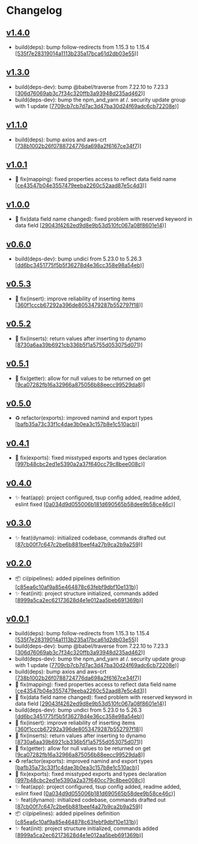 # Changelog


## [v1.4.0](https://github.com/sladg/serverless-kv/compare/v1.3.0...v1.4.0)

* build(deps): bump follow-redirects from 1.15.3 to 1.15.4 [[535f7e28319014a1113b235a17bca61d2db03e55](https://github.com/sladg/serverless-kv/commit/535f7e28319014a1113b235a17bca61d2db03e55))]


## [v1.3.0](https://github.com/sladg/serverless-kv/compare/v1.1.0...v1.3.0)

* build(deps-dev): bump @babel/traverse from 7.22.10 to 7.23.3 [[306d76069ab3c7f34c320ffb3a93948d235ad462](https://github.com/sladg/serverless-kv/commit/306d76069ab3c7f34c320ffb3a93948d235ad462))]
* build(deps-dev): bump the npm_and_yarn at /. security update group with 1 update [[7709cb7cb7d7ac3d47ba30d24f69adc6cb72208e](https://github.com/sladg/serverless-kv/commit/7709cb7cb7d7ac3d47ba30d24f69adc6cb72208e))]


## [v1.1.0](https://github.com/sladg/serverless-kv/compare/v1.0.1...v1.1.0)

* build(deps): bump axios and aws-crt [[738b1002b26f0788724776da698a2f6167ce34f7](https://github.com/sladg/serverless-kv/commit/738b1002b26f0788724776da698a2f6167ce34f7))]


## [v1.0.1](https://github.com/sladg/serverless-kv/compare/v1.0.0...v1.0.1)

* 🐛 fix(mapping): fixed properties access to reflect data field name [[ce43547b04e3557479eeba2260c52aad87e5c4d3](https://github.com/sladg/serverless-kv/commit/ce43547b04e3557479eeba2260c52aad87e5c4d3))]


## [v1.0.0](https://github.com/sladg/serverless-kv/compare/v0.6.0...v1.0.0)

* 🐛 fix(data field name changed): fixed problem with reserved keyword in data field [[29043f4262ed9d8e9b53d510fc067a08f8601e14](https://github.com/sladg/serverless-kv/commit/29043f4262ed9d8e9b53d510fc067a08f8601e14))]


## [v0.6.0](https://github.com/sladg/serverless-kv/compare/v0.5.3...v0.6.0)

* build(deps-dev): bump undici from 5.23.0 to 5.26.3 [[dd6bc3451775f5b5f36278d4e36cc358e98a54eb](https://github.com/sladg/serverless-kv/commit/dd6bc3451775f5b5f36278d4e36cc358e98a54eb))]


## [v0.5.3](https://github.com/sladg/serverless-kv/compare/v0.5.2...v0.5.3)

* 🐛 fix(insert): improve reliability of inserting items [[360f1cccb67292a396de8053479287b552797f18](https://github.com/sladg/serverless-kv/commit/360f1cccb67292a396de8053479287b552797f18))]


## [v0.5.2](https://github.com/sladg/serverless-kv/compare/v0.5.1...v0.5.2)

* 🐛 fix(inserts): return values after inserting to dynamo [[8730a6aa39b6921cb336b5f1a5755d053075d071](https://github.com/sladg/serverless-kv/commit/8730a6aa39b6921cb336b5f1a5755d053075d071))]


## [v0.5.1](https://github.com/sladg/serverless-kv/compare/v0.5.0...v0.5.1)

* 🐛 fix(getter): allow for null values to be returned on get [[9ca07282fb16a32966a875056b88eecc99529da8](https://github.com/sladg/serverless-kv/commit/9ca07282fb16a32966a875056b88eecc99529da8))]


## [v0.5.0](https://github.com/sladg/serverless-kv/compare/v0.4.1...v0.5.0)

* ♻️ refactor(exports): improved namind and export types [[bafb35a73c33f1c4dae3b0ea3c157b8e1c510acb](https://github.com/sladg/serverless-kv/commit/bafb35a73c33f1c4dae3b0ea3c157b8e1c510acb))]


## [v0.4.1](https://github.com/sladg/serverless-kv/compare/v0.4.0...v0.4.1)

* 🐛 fix(exports): fixed misstyped exports and types declaration [[997b48cbc2ed1e5390a2a37f640cc79c8bee008c](https://github.com/sladg/serverless-kv/commit/997b48cbc2ed1e5390a2a37f640cc79c8bee008c))]


## [v0.4.0](https://github.com/sladg/serverless-kv/compare/v0.3.0...v0.4.0)

* ✨ feat(app): project configured, tsup config added, readme added, eslint fixed [[0a034d9d055006b181d690565b58dee9b58ce46c](https://github.com/sladg/serverless-kv/commit/0a034d9d055006b181d690565b58dee9b58ce46c))]


## [v0.3.0](https://github.com/sladg/serverless-kv/compare/v0.2.0...v0.3.0)

* ✨ feat(dynamo): initialized codebase, commands drafted out [[87cb00f7c647c2be6b881beef4a27b9ca2b9a259](https://github.com/sladg/serverless-kv/commit/87cb00f7c647c2be6b881beef4a27b9ca2b9a259))]


## [v0.2.0](https://github.com/sladg/serverless-kv/compare/v0.0.1...v0.2.0)

* 📦 ci(pipelines): added pipelines definition [[c85ea6c10af9a85e464878c63febf9dbf10e131b](https://github.com/sladg/serverless-kv/commit/c85ea6c10af9a85e464878c63febf9dbf10e131b))]
* ✨ feat(init): project structure initialized, commands added [[8999a5ca2ec62173628d4e1e012aa5beb691369b](https://github.com/sladg/serverless-kv/commit/8999a5ca2ec62173628d4e1e012aa5beb691369b))]


## [v0.0.1](https://github.com/sladg/serverless-kv/compare/v0.0.1)

* build(deps): bump follow-redirects from 1.15.3 to 1.15.4 [[535f7e28319014a1113b235a17bca61d2db03e55](https://github.com/sladg/serverless-kv/commit/535f7e28319014a1113b235a17bca61d2db03e55))]
* build(deps-dev): bump @babel/traverse from 7.22.10 to 7.23.3 [[306d76069ab3c7f34c320ffb3a93948d235ad462](https://github.com/sladg/serverless-kv/commit/306d76069ab3c7f34c320ffb3a93948d235ad462))]
* build(deps-dev): bump the npm_and_yarn at /. security update group with 1 update [[7709cb7cb7d7ac3d47ba30d24f69adc6cb72208e](https://github.com/sladg/serverless-kv/commit/7709cb7cb7d7ac3d47ba30d24f69adc6cb72208e))]
* build(deps): bump axios and aws-crt [[738b1002b26f0788724776da698a2f6167ce34f7](https://github.com/sladg/serverless-kv/commit/738b1002b26f0788724776da698a2f6167ce34f7))]
* 🐛 fix(mapping): fixed properties access to reflect data field name [[ce43547b04e3557479eeba2260c52aad87e5c4d3](https://github.com/sladg/serverless-kv/commit/ce43547b04e3557479eeba2260c52aad87e5c4d3))]
* 🐛 fix(data field name changed): fixed problem with reserved keyword in data field [[29043f4262ed9d8e9b53d510fc067a08f8601e14](https://github.com/sladg/serverless-kv/commit/29043f4262ed9d8e9b53d510fc067a08f8601e14))]
* build(deps-dev): bump undici from 5.23.0 to 5.26.3 [[dd6bc3451775f5b5f36278d4e36cc358e98a54eb](https://github.com/sladg/serverless-kv/commit/dd6bc3451775f5b5f36278d4e36cc358e98a54eb))]
* 🐛 fix(insert): improve reliability of inserting items [[360f1cccb67292a396de8053479287b552797f18](https://github.com/sladg/serverless-kv/commit/360f1cccb67292a396de8053479287b552797f18))]
* 🐛 fix(inserts): return values after inserting to dynamo [[8730a6aa39b6921cb336b5f1a5755d053075d071](https://github.com/sladg/serverless-kv/commit/8730a6aa39b6921cb336b5f1a5755d053075d071))]
* 🐛 fix(getter): allow for null values to be returned on get [[9ca07282fb16a32966a875056b88eecc99529da8](https://github.com/sladg/serverless-kv/commit/9ca07282fb16a32966a875056b88eecc99529da8))]
* ♻️ refactor(exports): improved namind and export types [[bafb35a73c33f1c4dae3b0ea3c157b8e1c510acb](https://github.com/sladg/serverless-kv/commit/bafb35a73c33f1c4dae3b0ea3c157b8e1c510acb))]
* 🐛 fix(exports): fixed misstyped exports and types declaration [[997b48cbc2ed1e5390a2a37f640cc79c8bee008c](https://github.com/sladg/serverless-kv/commit/997b48cbc2ed1e5390a2a37f640cc79c8bee008c))]
* ✨ feat(app): project configured, tsup config added, readme added, eslint fixed [[0a034d9d055006b181d690565b58dee9b58ce46c](https://github.com/sladg/serverless-kv/commit/0a034d9d055006b181d690565b58dee9b58ce46c))]
* ✨ feat(dynamo): initialized codebase, commands drafted out [[87cb00f7c647c2be6b881beef4a27b9ca2b9a259](https://github.com/sladg/serverless-kv/commit/87cb00f7c647c2be6b881beef4a27b9ca2b9a259))]
* 📦 ci(pipelines): added pipelines definition [[c85ea6c10af9a85e464878c63febf9dbf10e131b](https://github.com/sladg/serverless-kv/commit/c85ea6c10af9a85e464878c63febf9dbf10e131b))]
* ✨ feat(init): project structure initialized, commands added [[8999a5ca2ec62173628d4e1e012aa5beb691369b](https://github.com/sladg/serverless-kv/commit/8999a5ca2ec62173628d4e1e012aa5beb691369b))]